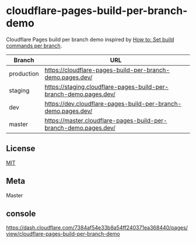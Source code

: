 # cloudflare-pages-build-per-branch-demo



Cloudflare Pages build per branch demo inspired by [How to: Set build commands per branch](https://developers.cloudflare.com/pages/how-to/build-commands-branches/).

| Branch | URL |
| --- | --- |
| production | https://cloudflare-pages-build-per-branch-demo.pages.dev/ |
| staging | https://staging.cloudflare-pages-build-per-branch-demo.pages.dev/ |
| dev | https://dev.cloudflare-pages-build-per-branch-demo.pages.dev/ |
| master | https://master.cloudflare-pages-build-per-branch-demo.pages.dev/ |

## License

[MIT](LICENSE)

## Meta

Master

## console

https://dash.cloudflare.com/7384af54e33b8a54ff240371ea368440/pages/view/cloudflare-pages-build-per-branch-demo
